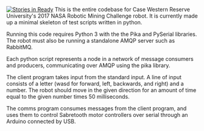 [![Stories in Ready](https://badge.waffle.io/cwruRobotics/NASA-RMC-2017.png?label=ready&title=Ready)](https://waffle.io/cwruRobotics/NASA-RMC-2017)
This is the entire codebase for Case Western Reserve University's 2017 NASA Robotic Mining Challenge robot. It is currently made up a minimal skeleton of test scripts written in python.

Running this code requires Python 3 with the the Pika and PySerial libraries. The robot must also be running a standalone AMQP server such as RabbitMQ.

Each python script represents a node in a network of message consumers and producers, communicating over AMQP using the pika library.

The client program takes input from the standard input. A line of input consists of a letter (wasd for forward, left, backwards, and right) and a number. The robot should move in the given direction for an amount of time equal to the given number times 50 milliseconds.

The comms program consumes messages from the client program, and uses them to control Sabretooth motor controllers over serial through an Arduino connected by USB.
